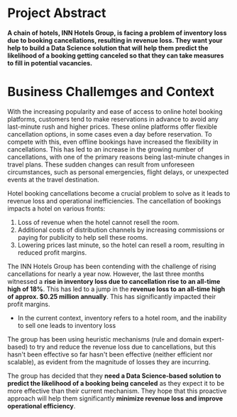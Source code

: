 # Project Abstract 
**A chain of hotels, INN Hotels Group, is facing a problem of inventory loss due to booking cancellations, resulting in revenue loss. They want your help to build a Data Science solution that will help them predict the likelihood of a booking getting canceled so that they can take measures to fill in potential vacancies.**

# Business Challemges and Context
With the increasing popularity and ease of access to online hotel booking platforms, customers tend to make reservations in advance to avoid any last-minute rush and higher prices. These online platforms offer flexible cancellation options, in some cases even a day before reservation. To compete with this, even offline bookings have increased the flexibility in cancellations. This has led to an increase in the growing number of cancellations, with one of the primary reasons being last-minute changes in travel plans. These sudden changes can result from unforeseen circumstances, such as personal emergencies, flight delays, or unexpected events at the travel destination.

Hotel booking cancellations become a crucial problem to solve as it leads to revenue loss and operational inefficiencies. The cancellation of bookings impacts a hotel on various fronts:

1. Loss of revenue when the hotel cannot resell the room.
2. Additional costs of distribution channels by increasing commissions or paying for publicity to help sell these rooms.
3. Lowering prices last minute, so the hotel can resell a room, resulting in reduced profit margins.

The INN Hotels Group has been contending with the challenge of rising cancellations for nearly a year now. However, the last three months witnessed a **rise in inventory loss due to cancellation rise to an all-time high of 18%**. This has led to a jump in the **revenue loss to an all-time high of approx. \$0.25 million annually**. This has significantly impacted their profit margins.

  - In the current context, inventory refers to a hotel room, and the inability to sell one leads to inventory loss

The group has been using heuristic mechanisms (rule and domain expert-based) to try and reduce the revenue loss due to cancellations, but this hasn't been effective so far hasn't been effective (neither efficient nor scalable), as evident from the magnitude of losses they are incurring.

The group has decided that they **need a Data Science-based solution to predict the likelihood of a booking being canceled** as they expect it to be more effective than their current mechanism. They hope that this proactive approach will help them significantly **minimize revenue loss and improve operational efficiency**.
